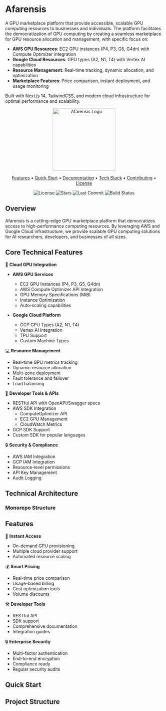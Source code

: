 # Afarensis

A GPU marketplace platform that provide accessible, scalable GPU computing resources to businesses and individuals. The platform facilitates the democratization of GPU computing by creating a seamless marketplace for GPU resource allocation and management, with specific focus on:

- **AWS GPU Resources**: EC2 GPU instances (P4, P3, G5, G4dn) with Compute Optimizer integration
- **Google Cloud Resources**: GPU types (A2, N1, T4) with Vertex AI capabilities
- **Resource Management**: Real-time tracking, dynamic allocation, and optimization
- **Marketplace Features**: Price comparison, instant deployment, and usage monitoring

Built with Next.js 14, TailwindCSS, and modern cloud infrastructure for optimal performance and scalability.

<p align="center">
  <img src="docs/assets/afarensis-logo.png" alt="Afarensis Logo" width="200"/>
</p>

<p align="center">
  <a href="#features">Features</a> •
  <a href="#quick-start">Quick Start</a> •
  <a href="#documentation">Documentation</a> •
  <a href="#tech-stack">Tech Stack</a> •
  <a href="#contributing">Contributing</a> •
  <a href="#license">License</a>
</p>

<p align="center">
  <img src="https://img.shields.io/github/license/afarensis/platform" alt="License">
  <img src="https://img.shields.io/github/stars/afarensis/platform" alt="Stars">
  <img src="https://img.shields.io/github/last-commit/afarensis/platform" alt="Last Commit">
  <img src="https://img.shields.io/github/workflow/status/afarensis/platform/CI" alt="Build Status">
</p>

## Overview

Afarensis is a cutting-edge GPU marketplace platform that democratizes access to high-performance computing resources. By leveraging AWS and Google Cloud infrastructure, we provide scalable GPU computing solutions for AI researchers, developers, and businesses of all sizes.

## Core Technical Features

🚀 **Cloud GPU Integration**
- **AWS GPU Services**
  - EC2 GPU Instances (P4, P3, G5, G4dn)
  - AWS Compute Optimizer API Integration
  - GPU Memory Specifications (MiB)
  - Instance Optimization
  - Auto-scaling capabilities

- **Google Cloud Platform**
  - GCP GPU Types (A2, N1, T4)
  - Vertex AI Integration
  - TPU Support
  - Custom Machine Types

💻 **Resource Management**
- Real-time GPU metrics tracking
- Dynamic resource allocation
- Multi-zone deployment
- Fault tolerance and failover
- Load balancing

🔧 **Developer Tools & APIs**
- RESTful API with OpenAPI/Swagger specs
- AWS SDK Integration
  - ComputeOptimizer API
  - EC2 GPU Management
  - CloudWatch Metrics
- GCP SDK Support
- Custom SDK for popular languages

🔒 **Security & Compliance**
- AWS IAM Integration
- GCP IAM Integration
- Resource-level permissions
- API Key Management
- Audit Logging

## Technical Architecture

### Monorepo Structure

## Features

🚀 **Instant Access**
- On-demand GPU provisioning
- Multiple cloud provider support
- Automated resource scaling

💰 **Smart Pricing**
- Real-time price comparison
- Usage-based billing
- Cost optimization tools
- Volume discounts

🛠️ **Developer Tools**
- RESTful API
- SDK support
- Comprehensive documentation
- Integration guides

🔒 **Enterprise Security**
- Multi-factor authentication
- End-to-end encryption
- Compliance ready
- Regular security audits

## Quick Start

## Project Structure
